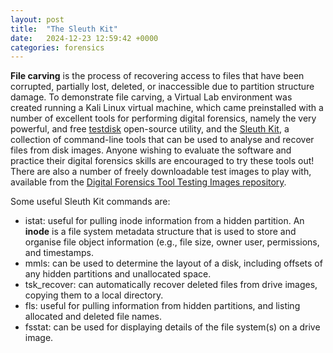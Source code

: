 ```yaml
---
layout: post
title:  "The Sleuth Kit"
date:   2024-12-23 12:59:42 +0000
categories: forensics
---
```

<b>File carving</b> is the process of recovering access to files that have been corrupted, partially lost, deleted, or inaccessible due to partition structure damage. To demonstrate file carving, a Virtual Lab environment was created running a Kali Linux virtual machine, which came preinstalled with a number of excellent tools for performing digital forensics, namely the very powerful, and free [testdisk][tdl] open-source utility, and the [Sleuth Kit][skl], a collection of command-line tools that can be used to analyse and recover files from disk images. Anyone wishing to evaluate the software and practice their digital forensics skills are encouraged to try these tools out! There are also a number of freely downloadable test images to play with, available from the [Digital Forensics Tool Testing Images repository][dftl].

[tdl]: https://www.cgsecurity.org/wiki/TestDisk
[dftl]: https://dftt.sourceforge.net/
[skl]: https://sleuthkit.org/index.php

Some useful Sleuth Kit commands are:
- istat: useful for pulling inode information from a hidden partition. An <b>inode</b> is a file system metadata structure that is used to store and organise file object information (e.g., file size, owner user, permissions, and timestamps.
- mmls: can be used to determine the layout of a disk, including offsets of any hidden partitions and unallocated space.
- tsk_recover: can automatically recover deleted files from drive images, copying them to a local directory.
- fls: useful for pulling information from hidden partitions, and listing allocated and deleted file names.
- fsstat: can be used for displaying details of the file system(s) on a drive image.

  
